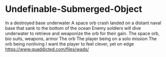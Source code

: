 # Undefinable-Submerged-Object
In a destroyed base underwater
A space orb crash landed on a distant naval base that sank to the bottom of the ocean
Enemy soldiers will dive underwater to retrieve and weaponize the orb for their gain.
The space orb, bio suits, weapons, armor
The orb
The player being on a solo mission
The orb being nonliving
I want the player to feel clever, yet on edge
https://www.quaddicted.com/files/wads/
